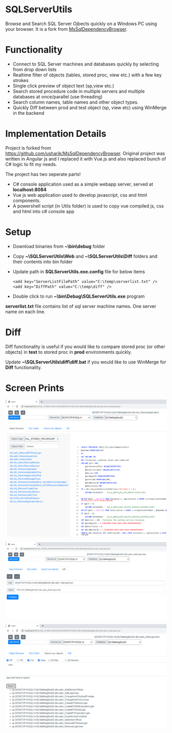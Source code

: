 # SQLServerUtils
Browse and Search SQL Server Ojbects quickly on a Windows PC using your browser. It is a fork from [MsSqlDependencyBrowser](https://github.com/usharik/MsSqlDependencyBrowser).

# Functionality
- Connect to SQL Server machines and databases quickly by selecting from drop down lists
- Realtime filter of objects (tables, stored proc, view etc.) with a few key strokes
- Single click preview of object text (sp,view etc.)
- Search stored procedure code in multiple servers and multiple databases at once/parallel (use threading)
- Search column names, table names and other object types.
- Quickly Diff between prod and test object (sp, view etc) using WinMerge in the backend


# Implementation Details
Project is forked from https://github.com/usharik/MsSqlDependencyBrowser. Original project was written in Angular js and I replaced it with Vue.js and also replaced bunch of C# logic to fit my needs.


The project has two seperate parts!
- C# console application used as a simple webapp server, served at **localhost:8084**
- Vue js web application used to develop javascript, css and html components.
- A powershell script (in Utils folder) is used to copy vue compiled js, css and html into c# console app

# Setup
- Download binaries from **~\bin\debug** folder
- Copy **~\SQLServerUtils\Web** and **~\SQLServerUtils\Diff** folders and their contents into bin folder
- Update path in **SQLServerUtils.exe.config** file for below items

  ```
  <add key="ServerListFilePath" value="C:\temp\serverlist.txt" />
  <add key="DiffPath" value="C:\temp\diff" />
  ```
- Double click to run **~\bin\Debug\SQLServerUtils.exe** program 

**serverlist.txt** file contains list of sql server machine names. One server name on each line.
 
 
 # Diff
 Diff functionality is useful if you would like to compare stored proc (or other objects) in **test** to stored proc in **prod** environments quickly.
 
 Update **~\SQLServerUtils\diff\diff.bat** if you would like to use WinMerge for **Diff** functionality.
 
 
 
# Screen Prints
![MainPage](https://github.com/ali4728/SQLServerUtils/blob/master/Utils/img/Navigate_Stored_Procs.PNG)

![Diff](https://github.com/ali4728/SQLServerUtils/blob/master/Utils/img/Diff.PNG)

![Search](https://github.com/ali4728/SQLServerUtils/blob/master/Utils/img/Search.PNG)

